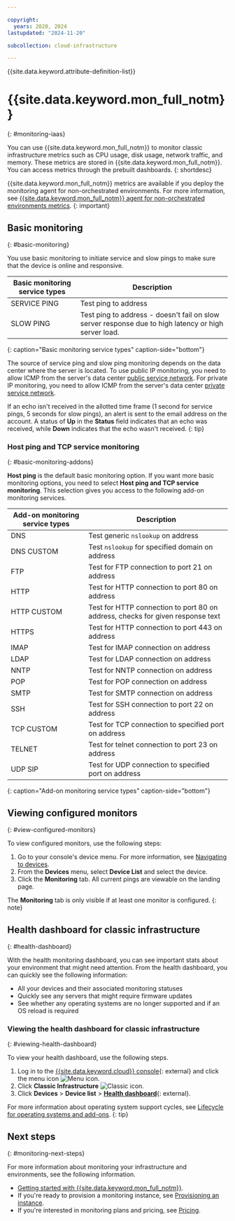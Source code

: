 ```yaml
---

copyright:
  years: 2020, 2024
lastupdated: "2024-11-20"

subcollection: cloud-infrastructure

---
```


{{site.data.keyword.attribute-definition-list}}

# {{site.data.keyword.mon_full_notm}}
{: #monitoring-iaas}

You can use {{site.data.keyword.mon_full_notm}} to monitor classic infrastructure metrics such as CPU usage, disk usage, network traffic, and memory. These metrics are stored in {{site.data.keyword.mon_full_notm}}. You can access metrics through the prebuilt dashboards.
{: shortdesc}

{{site.data.keyword.mon_full_notm}} metrics are available if you deploy the monitoring agent for non-orchestrated environments. For more information, see [{{site.data.keyword.mon_full_notm}} agent for non-orchestrated environments metrics](/docs/cloud-infrastructure?topic=cloud-infrastructure-enabling-monitoring-light-no-driver#monitoring-light-metrics).
{: important} 

## Basic monitoring
{: #basic-monitoring}

You use basic monitoring to initiate service and slow pings to make sure that the device is online and responsive. 

| Basic monitoring service types | Description |
|--------------------------------|-------------|
| SERVICE PING                   | Test ping to address |
| SLOW PING | Test ping to address - doesn't fail on slow server response due to high latency or high server load. |
{: caption="Basic monitoring service types" caption-side="bottom"}

The source of service ping and slow ping monitoring depends on the data center where the server is located. To use public IP monitoring, you need to allow ICMP from the server's data center [public service network](/docs/cloud-infrastructure?topic=cloud-infrastructure-ibm-cloud-ip-ranges#front-end-network). For private IP monitoring, you need to allow ICMP from the server's data center [private service network](/docs/cloud-infrastructure?topic=cloud-infrastructure-ibm-cloud-ip-ranges#service-network).

If an echo isn't received in the allotted time frame (1 second for service pings, 5 seconds for slow pings), an alert is sent to the email address on the account. A status of **Up** in the **Status** field indicates that an echo was received, while **Down** indicates that the echo wasn't received.
{: tip}

### Host ping and TCP service monitoring
{: #basic-monitoring-addons}

**Host ping** is the default basic monitoring option. If you want more basic monitoring options, you need to select **Host ping and TCP service monitoring**. This selection gives you access to the following add-on monitoring services.

| Add-on monitoring service types | Description |
| ----- | ----- |
| DNS | Test generic `nslookup` on address |
| DNS CUSTOM | Test `nslookup` for specified domain on address |
| FTP | Test for FTP connection to port 21 on address |
| HTTP | Test for HTTP connection to port 80 on address |
| HTTP CUSTOM | Test for HTTP connection to port 80 on address, checks for given response text | 
| HTTPS | Test for HTTP connection to port 443 on address |
| IMAP | Test for IMAP connection on address |
| LDAP | Test for LDAP connection on address |
| NNTP | Test for NNTP connection on address |
| POP | Test for POP connection on address |
| SMTP | Test for SMTP connection on address |
| SSH | Test for SSH connection to port 22 on address |
| TCP CUSTOM | Test for TCP connection to specified port on address |
| TELNET | Test for telnet connection to port 23 on address |
| UDP SIP | Test for UDP connection to specified port on address |
{: caption="Add-on monitoring service types" caption-side="bottom"}

## Viewing configured monitors
{: #view-configured-monitors}

To view configured monitors, use the following steps:
1. Go to your console's device menu. For more information, see [Navigating to devices](/docs/virtual-servers?topic=virtual-servers-navigating-devices).
2. From the **Devices** menu, select **Device List** and select the device.
3. Click the **Monitoring** tab. All current pings are viewable on the landing page.

The **Monitoring** tab is only visible if at least one monitor is configured.
{: note}

## Health dashboard for classic infrastructure
{: #health-dashboard}

With the health monitoring dashboard, you can see important stats about your environment that might need attention. From the health dashboard, you can quickly see the following information:

* All your devices and their associated monitoring statuses
* Quickly see any servers that might require firmware updates
* See whether any operating systems are no longer supported and if an OS reload is required 

### Viewing the health dashboard for classic infrastructure
{: #viewing-health-dashboard}

To view your health dashboard, use the following steps.

1. Log in to the [{{site.data.keyword.cloud}} console](/login){: external} and click the menu icon ![Menu icon](../icons/icon_hamburger.svg "Menu").
1. Click **Classic Infrastructure** ![Classic icon](../icons/classic.svg "Classic").
1. Click **Devices** > **Device list** > [**Health dashboard**](/gen1/infrastructure/health-dashboard){: external}.

For more information about operating system support cycles, see [Lifecycle for operating systems and add-ons](/docs/bare-metal?topic=bare-metal-product-lifecycle-classic).
{: tip}

## Next steps
{: #monitoring-next-steps}

For more information about monitoring your infrastructure and environments, see the following information.

* [Getting started with {{site.data.keyword.mon_full_notm}}](/docs/monitoring?topic=monitoring-getting-started).
* If you're ready to provision a monitoring instance, see [Provisioning an instance](/docs/monitoring?topic=monitoring-provision).
* If you're interested in monitoring plans and pricing, see [Pricing](/docs/monitoring?topic=monitoring-pricing_plans).
